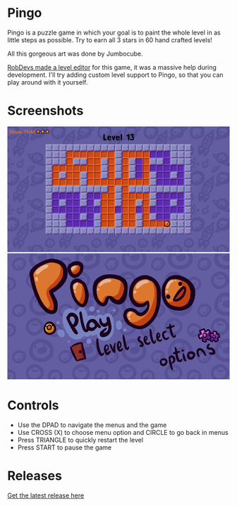 # Pingo

Pingo is a puzzle game in which your goal is to paint the whole level in as little steps as possible.
Try to earn all 3 stars in 60 hand crafted levels!

All this gorgeous art was done by Jumbocube.

[RobDevs made a level editor](https://github.com/robDevs/pingo-edit) for this game, it was a massive help during development. I'll
try adding custom level support to Pingo, so that you can play around with it yourself.

# Screenshots
![Pingo gameplay screenshot](screenshots/gameplay.png)
![Pingo menu screenshot](screenshots/mainMenu.png)

# Controls
* Use the DPAD to navigate the menus and the game
* Use CROSS (X) to choose menu option and CIRCLE to go back in menus 
* Press TRIANGLE to quickly restart the level
* Press START to pause the game

# Releases
[Get the latest release here](https://github.com/Grzybojad/Pingo/releases)
